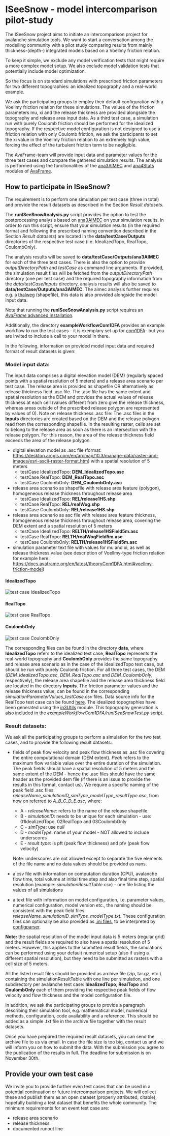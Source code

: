 # ISeeSnow - model intercomparison pilot-study

The ISeeSnow project aims to initiate an intercomparison project for avalanche
simulation tools. We want to start a conversation among the modelling community
with a pilot study comparing results from mainly thickness-(depth-) integrated models
based on a Voellmy friction relation. 

To keep it simple, we exclude any model verification tests that might require a
more complex model setup. We also exclude model validation tests that
potentially include model optimization.

So the focus is on standard simulations with prescribed friction parameters for
two different topographies: an idealized topography and a real-world example. 

We ask the participating groups to employ their default configuration with a
Voellmy friction relation for these simulations. The values of the friction parameters 
mu, xi and the release thickness are provided alongside the topography and 
release area input data. As a third test case, a simulation run with purely 
Coulomb friction should be performed for the idealized topography. If the 
respective model configuration is not designed to use a friction relation 
with only Coulomb friction, we ask the participants to set the xi value in the 
Voellmy friction relation to an extremely high value, 
forcing the effect of the turbulent friction term to be negligible. 

The AvaFrame-team will provide input data and parameter values for the three test
cases and compare the gathered simulation results. The analysis is performed
using the functionalities of the [ana3AIMEC](https://docs.avaframe.org/en/latest/moduleAna3AIMEC.html) and
[ana4Stats](https://docs.avaframe.org/en/latest/moduleAna4Stats.html) modules of
[AvaFrame](https://docs.avaframe.org/en/latest/index.html). 



## How to participate in ISeeSnow?

The requirement is to perform one simulation per test case (three in total)
and provide the result datasets as described in the Section *Result datasets*.

The **runISeeSnowAnalysis.py** script provides the option to test the postprocessing analysis based on
[ana3AIMEC](https://docs.avaframe.org/en/latest/moduleAna3AIMEC.html) on your simulation results. In order to run
this script, ensure that your simulation results (in the required format and following the prescribed naming convention
described in the Section *Result datasets*) are located in the **data/testCase/Outputs** directories of
the respective test case (i.e. IdealizedTopo, RealTopo, CoulombOnly). 
 
The analysis results will be saved to **data/testCase/Outputs/ana3AIMEC**
for each of the three test cases. There is also the option to provide *outputDirectoryPath* and
*testCase* as command line arguments. If provided, the simulation result files will be fetched from the
*outputDirectoryPath* directory (one per test case) and the required topography information from the *data/testCase/Inputs* directory,
analysis results will also be saved to **data/testCase/Outputs/ana3AIMEC**. The aimec analysis further requires e.g. a
[thalweg](https://docs.avaframe.org/en/latest/glossary.html#term-thalweg) (shapefile), this data
is also provided alongside the model input data. 

Note that running the **runISeeSnowAnalysis.py** script requires an [*AvaFrame* advanced installation](https://docs.avaframe.org/en/latest/advancedUsage.html#advanced-script-installation).

Additionally, the directory **exampleWorkflowCom1DFA** provides an example workflow to run the test
cases - it is exemplary set up for [com1DFA](https://docs.avaframe.org/en/latest/moduleCom1DFA.html)-
but you are invited to include a call to your model in there.

In the following, information on provided model input data and required format
of result datasets is given:

### Model input data:

The input data comprises a digital elevation model (DEM) (regularly spaced points with a spatial resolution of 5 meters)
and a release area scenario per test case. The release area is provided as shapefile OR alternatively as release
thickness field .asc file. The .asc file has the same extent and spatial resolution as the DEM and provides the actual
values of release thickness at each cell (values different from zero give the release thickness, whereas areas outside
of the prescribed release polygon are represented by values of 0). Note on release thickness .asc file: The .asc files
in the **Inputs** directories are created based on the DEM and the release polygon read from the corresponding shapefile.
In the resulting raster, cells are set to belong to the release area as soon as there is an intersection with
the release polygon. For this reason, the area of the release thickness field exceeds the area of the release polygon.

* digital elevation model as .asc file (format:
  https://desktop.arcgis.com/en/arcmap/10.3/manage-data/raster-and-images/esri-ascii-raster-format.htm)
  with a spatial resolution of 5 meters
	* testCase IdealizedTopo: **DEM_IdealizedTopo.asc**
	* testCase RealTopo: **DEM_RealTopo.asc**
 	* testCase CoulombOnly: **DEM_CoulombOnly.asc**
* release area scenario as shapefile with release area feature (polygon), homogeneous release thickness throughout release area
	* testCase IdealizedTopo: **REL/release1HS.shp**
	* testCase RealTopo: **REL/realWog.shp**
 	* testCase CoulombOnly: **REL/release1HS.shp**
* release area scenario as asc file with release area feature thickness, homogeneous release
  thickness throughout release area, covering the DEM extent and a spatial resolution of 5 meters
	* testCase IdealizedTopo: **RELTH/release1HSField5m.asc**
	* testCase RealTopo: **RELTH/realWogField5m.asc**
 	* testCase CoulombOnly: **RELTH/release1HSField5m.asc**	
* simulation parameter text file with values for mu and xi, as well as release
  thickness value (see description of Voellmy-type friction relation for
  example here:
  https://docs.avaframe.org/en/latest/theoryCom1DFA.html#voellmy-friction-model)

#### IdealizedTopo
![test case IdealizedTopo](/images/releaseScenario_release1HS_01com1DFA_C_null_dfa.png)


#### RealTopo
![test case RealTopo](/images/releaseScenario_relWog_02com1DFA_C_null_dfa.png)


#### CoulombOnly
![test case CoulombOnly](/images/releaseScenario_release1HS_03com1DFA_C_null_dfa.png)

The corresponding files can be found in the directory **data**, where **IdealizedTopo** refers to the
idealized test case, **RealTopo** represents the real-world topography and **CoulombOnly** provides the same
topography and release area scenario as in the case of the idealizedTopo test case, but should be run with
purely Coulomb friction. For all three test cases, the DEM (*DEM_IdealizedTopo.asc*, *DEM_RealTopo.asc* and
*DEM_CoulombOnly*, respectively), the release area shapefile and the release area thickness field are located
in the directory **Inputs**. The friction parameter values and the release thickness value, can be found
in the corresponding *simulationParameterValues_testCase.csv* files. Data source info for the RealTopo test
case can be found [here](https://docs.avaframe.org/en/latest/dataSources.html#data-sources). The idealized
topographies have been generated using the [in3Utils](https://docs.avaframe.org/en/latest/moduleIn3Utils.html)
module. This topography generation is also included in the *exampleWorkflowCom1DFA/runISeeSnowTest.py* script.

### Result datasets: 

We ask all the participating groups to perform a simulation for the two test
cases, and to provide the following result datasets: 

* fields of peak flow velocity and peak flow thickness as .asc file covering the
  entire computational domain (DEM extent). *Peak* refers to the maximum
  flow variable value over the entire duration of the simulation. The peak
  fields should have a spatial resolution of 5 meters and the same extent of
  the DEM - hence the .asc files should have the same header as the provided
  dem file (if there is an issue to provide the results in this format, contact us).
  We require a specific naming of the peak field .asc files:
  *releaseName_simulationID_simType_modelType_resultType.asc*, from now on
  referred to *A_B_C_D_E.asc*, where:
  	- A - *releaseName*: refers to the name of the release shapefile
	- B - *simulationID*: needs to be unique for each simulation - use: 01IdealizedTopo, 02RealTopo and 03CoulombOnly
  	- C - *simType*: use *null*
	- D - *modelType*: name of your model - NOT allowed to include underscores
	- E - *result type*: is pft (peak flow thickness) and pfv (peak flow velocity)

  Note: underscores are not allowed except to separate the
  five elements of the file name and no data values should be provided as nans.
* a csv file with information on computation duration (CPU), avalanche flow time, total
  volume at initial time step and also final time step, spatial resolution
  (example: *simulationResultTable.csv*) - one file listing the values of all simulations
* a text file with information on model configuration, i.e. parameter values,
  numerical configuration, model version etc., the naming should be consistent with
  the peak field files: *releaseName_simulationID_simType_modelType.txt*.
  These configuration files can optionally be also provided as [.ini files](https://docs.python.org/3/library/configparser.html#supported-ini-file-structure),
  to be interpreted by [configparser](https://docs.python.org/3/library/configparser.html#module-configparser). 

**Note:** the spatial resolution of the model input data is 5 meters (regular
grid) and the result fields are required to also have a spatial resolution of 5
meters. However, this applies to the submitted result fields, the simulations
can be performed using your default numerical setup (also if using a different
spatial resolution), but they need to be submitted as rasters with a cell size
of 5 meters.

All the listed result files should be provided as archive file (zip, tar.gz, etc.) containing
the simulationResultTable with one line per simulation, and 
one subdirectory per avalanche test case: **IdealizedTopo**,
**RealTopo** and **CoulombOnly** each of them providing the respective peak fields of flow
velocity and flow thickness and the model configuration file. 

In addition, we ask the participating groups to provide a paragraph
describing their simulation tool, e.g. mathematical model, numerical methods,
configuration, code availability and a reference. This should be added as a
simple .txt file in the archive file together with the result datasets. 

Once you have prepared the required result datasets, you can send the archive file
to us via email. In case the file size is too big, contact us and we will 
inform you on how to submit the data. With the submission you agree to the publication
of the results in full. The deadline for submission is on November 30th. 

## Provide your own test case

We invite you to provide further even test cases that can be used in a potential
continuation or future intercomparison projects. We will collect these and publish
them as an open dataset (properly attributed, citable), hopefully building a test
dataset that benefits the whole community. 
The minimum requirements for an event test case are: 

* release area scenario
* release thickness 
* documented runout line

  
